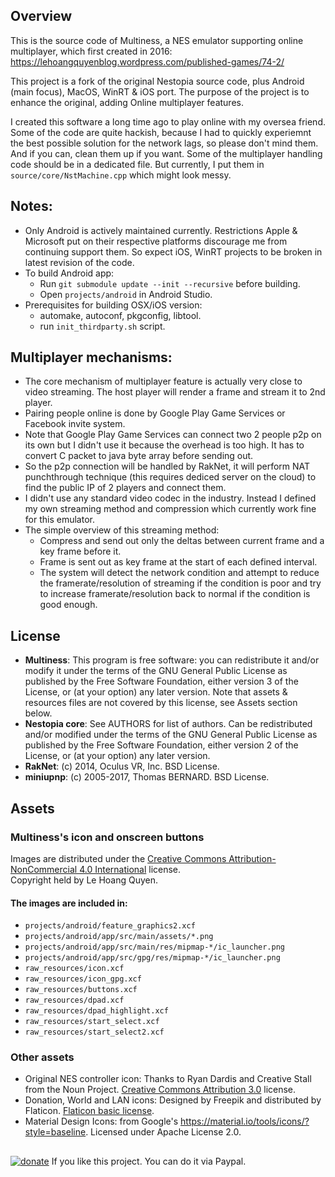 ## Overview
This is the source code of Multiness, a NES emulator supporting online multiplayer, which first created in 2016:
https://lehoangquyenblog.wordpress.com/published-games/74-2/

This project is a fork of the original Nestopia source code, plus Android (main focus), MacOS, WinRT & iOS  port.
The purpose of the project is to enhance the original, adding Online multiplayer features.

I created this software a long time ago to play online with my oversea friend. Some of the code are quite hackish,
because I had to quickly experiemnt the best possible solution for the network lags, so please don't mind them.
And if you can, clean them up if you want. Some of the multiplayer handling code should be in a dedicated file. 
But currently, I put them in `source/core/NstMachine.cpp` which might look messy.

## Notes: 
* Only Android is actively maintained currently. Restrictions Apple & Microsoft put on their respective platforms discourage me
from continuing support them. So expect iOS, WinRT projects to be broken in latest revision of the code.
* To build Android app:
    * Run `git submodule update --init --recursive` before building.
	* Open `projects/android` in Android Studio.
* Prerequisites for building OSX/iOS version:
    * automake, autoconf, pkgconfig, libtool.
	* run `init_thirdparty.sh` script.

## Multiplayer mechanisms:
* The core mechanism of multiplayer feature is actually very close to video streaming. The host player will render a frame and stream it to 2nd player.
* Pairing people online is done by Google Play Game Services or Facebook invite system.
* Note that Google Play Game Services can connect two 2 people p2p on its own but I didn't use it because the overhead is too high. It has to convert C packet to java byte array before sending out.
* So the p2p connection will be handled by RakNet, it will perform NAT punchthrough technique (this requires dediced server on the cloud) to find the public IP of 2 players and connect them.
* I didn't use any standard video codec in the industry. Instead I defined my own streaming method and compression which currently work fine for this emulator.
* The simple overview of this streaming method:
    * Compress and send out only the deltas between current frame and a key frame before it. 
    * Frame is sent out as key frame at the start of each defined interval.
    * The system will detect the network condition and attempt to reduce the framerate/resolution of streaming if the condition is poor
and try to increase framerate/resolution back to normal if the condition is good enough.

## License
* __Multiness__: This program is free software: you can redistribute it and/or modify
it under the terms of the GNU General Public License as published by
the Free Software Foundation, either version 3 of the License, or
(at your option) any later version. Note that assets & resources files are not
covered by this license, see Assets section below.
* __Nestopia core__: See AUTHORS for list of authors. Can be redistributed and/or
modified under the terms of the GNU General Public License as published by
the Free Software Foundation, either version 2 of the License,
or (at your option) any later version.
* __RakNet__: (c) 2014, Oculus VR, Inc. BSD License.
* __miniupnp__: (c) 2005-2017, Thomas BERNARD. BSD License.

## Assets
### Multiness's icon and onscreen buttons
Images are distributed under the [Creative Commons Attribution-NonCommercial 4.0 International](https://creativecommons.org/licenses/by-nc/4.0/) license.  
Copyright held by Le Hoang Quyen.

#### The images are included in:
* `projects/android/feature_graphics2.xcf`
* `projects/android/app/src/main/assets/*.png`
* `projects/android/app/src/main/res/mipmap-*/ic_launcher.png`
* `projects/android/app/src/gpg/res/mipmap-*/ic_launcher.png`
* `raw_resources/icon.xcf`
* `raw_resources/icon_gpg.xcf`
* `raw_resources/buttons.xcf`
* `raw_resources/dpad.xcf`
* `raw_resources/dpad_highlight.xcf`
* `raw_resources/start_select.xcf`
* `raw_resources/start_select2.xcf`

### Other assets
* Original NES controller icon: Thanks to Ryan Dardis and Creative Stall from the Noun Project. [Creative Commons Attribution 3.0](https://creativecommons.org/licenses/by/3.0/) license.
* Donation, World and LAN icons: Designed by Freepik and distributed by Flaticon. [Flaticon basic license](https://file000.flaticon.com/downloads/license/license.pdf).
* Material Design Icons: from Google's https://material.io/tools/icons/?style=baseline. Licensed under Apache License 2.0.

##
[![donate](https://www.paypalobjects.com/webstatic/en_US/i/btn/png/btn_donate_92x26.png)](https://paypal.me/HQgame)  If you like this project. You can do it via Paypal.
